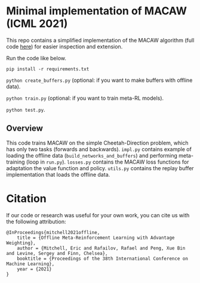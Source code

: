 # Minimal implementation of MACAW (ICML 2021)

This repo contains a simplified implementation of the MACAW algorithm (full code [here](https://github.com/eric-mitchell/macaw)) for easier inspection and extension.

Run the code like below.

`pip install -r requirements.txt` 

`python create_buffers.py` (optional: if you want to make buffers with offline data).

`python train.py` (optional: if you want to train meta-RL models).

`python test.py`.

## Overview

This code trains MACAW on the simple Cheetah-Direction problem, which has only two tasks (forwards and backwards). `impl.py` contains example of loading the offline data (`build_networks_and_buffers`) and performing meta-training (loop in `run.py`). `losses.py` contains the MACAW loss functions for adaptation the value function and policy. `utils.py` contains the replay buffer implementation that loads the offline data.

# Citation

If our code or research was useful for your own work, you can cite us with the following attribution:

    @InProceedings{mitchell2021offline,
        title = {Offline Meta-Reinforcement Learning with Advantage Weighting},
        author = {Mitchell, Eric and Rafailov, Rafael and Peng, Xue Bin and Levine, Sergey and Finn, Chelsea},
        booktitle = {Proceedings of the 38th International Conference on Machine Learning},
        year = {2021}
    }
